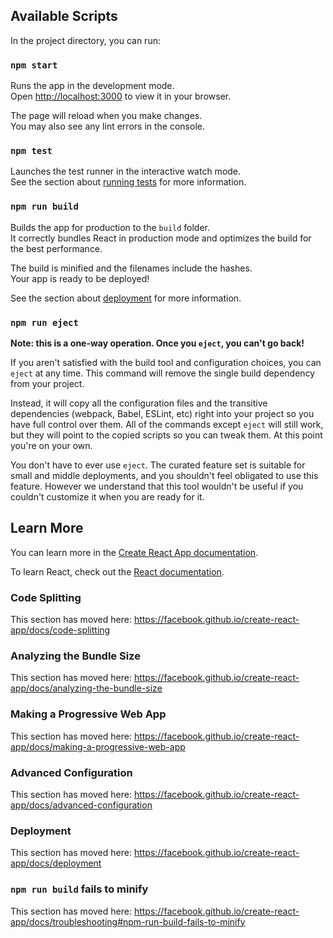 ## Available Scripts

In the project directory, you can run:

### `npm start`

Runs the app in the development mode.  
Open <http://localhost:3000> to view it in your browser.

The page will reload when you make changes.  
You may also see any lint errors in the console.

### `npm test`

Launches the test runner in the interactive watch mode.  
See the section about [running
tests](https://facebook.github.io/create-react-app/docs/running-tests)
for more information.

### `npm run build`

Builds the app for production to the `build` folder.  
It correctly bundles React in production mode and optimizes the build
for the best performance.

The build is minified and the filenames include the hashes.  
Your app is ready to be deployed!

See the section about
[deployment](https://facebook.github.io/create-react-app/docs/deployment)
for more information.

### `npm run eject`

**Note: this is a one-way operation. Once you `eject`, you can't go
back!**

If you aren't satisfied with the build tool and configuration choices,
you can `eject` at any time. This command will remove the single build
dependency from your project.

Instead, it will copy all the configuration files and the transitive
dependencies (webpack, Babel, ESLint, etc) right into your project so
you have full control over them. All of the commands except `eject` will
still work, but they will point to the copied scripts so you can tweak
them. At this point you're on your own.

You don't have to ever use `eject`. The curated feature set is suitable
for small and middle deployments, and you shouldn't feel obligated to
use this feature. However we understand that this tool wouldn't be
useful if you couldn't customize it when you are ready for it.

## Learn More

You can learn more in the [Create React App
documentation](https://facebook.github.io/create-react-app/docs/getting-started).

To learn React, check out the [React
documentation](https://reactjs.org/).

### Code Splitting

This section has moved here:
[<https://facebook.github.io/create-react-app/docs/code-splitting>](https://facebook.github.io/create-react-app/docs/code-splitting)

### Analyzing the Bundle Size

This section has moved here:
[<https://facebook.github.io/create-react-app/docs/analyzing-the-bundle-size>](https://facebook.github.io/create-react-app/docs/analyzing-the-bundle-size)

### Making a Progressive Web App

This section has moved here:
[<https://facebook.github.io/create-react-app/docs/making-a-progressive-web-app>](https://facebook.github.io/create-react-app/docs/making-a-progressive-web-app)

### Advanced Configuration

This section has moved here:
[<https://facebook.github.io/create-react-app/docs/advanced-configuration>](https://facebook.github.io/create-react-app/docs/advanced-configuration)

### Deployment

This section has moved here:
[<https://facebook.github.io/create-react-app/docs/deployment>](https://facebook.github.io/create-react-app/docs/deployment)

### `npm run build` fails to minify

This section has moved here:
[<https://facebook.github.io/create-react-app/docs/troubleshooting#npm-run-build-fails-to-minify>](https://facebook.github.io/create-react-app/docs/troubleshooting#npm-run-build-fails-to-minify)
